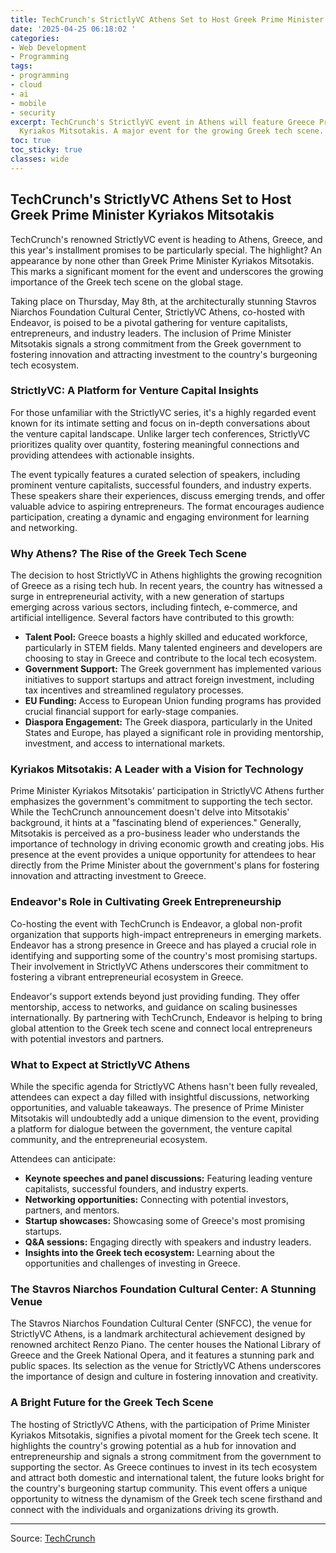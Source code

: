 ```yaml
---
title: TechCrunch's StrictlyVC Athens Set to Host Greek Prime Minister Kyriakos Mitsotakis
date: '2025-04-25 06:18:02 '
categories:
- Web Development
- Programming
tags:
- programming
- cloud
- ai
- mobile
- security
excerpt: TechCrunch's StrictlyVC event in Athens will feature Greece Prime Minister
  Kyriakos Mitsotakis. A major event for the growing Greek tech scene.
toc: true
toc_sticky: true
classes: wide
---
```


## TechCrunch's StrictlyVC Athens Set to Host Greek Prime Minister Kyriakos Mitsotakis

TechCrunch's renowned StrictlyVC event is heading to Athens, Greece, and this year's installment promises to be particularly special. The highlight? An appearance by none other than Greek Prime Minister Kyriakos Mitsotakis. This marks a significant moment for the event and underscores the growing importance of the Greek tech scene on the global stage.

Taking place on Thursday, May 8th, at the architecturally stunning Stavros Niarchos Foundation Cultural Center, StrictlyVC Athens, co-hosted with Endeavor, is poised to be a pivotal gathering for venture capitalists, entrepreneurs, and industry leaders. The inclusion of Prime Minister Mitsotakis signals a strong commitment from the Greek government to fostering innovation and attracting investment to the country's burgeoning tech ecosystem.

### StrictlyVC: A Platform for Venture Capital Insights

For those unfamiliar with the StrictlyVC series, it's a highly regarded event known for its intimate setting and focus on in-depth conversations about the venture capital landscape. Unlike larger tech conferences, StrictlyVC prioritizes quality over quantity, fostering meaningful connections and providing attendees with actionable insights.

The event typically features a curated selection of speakers, including prominent venture capitalists, successful founders, and industry experts. These speakers share their experiences, discuss emerging trends, and offer valuable advice to aspiring entrepreneurs. The format encourages audience participation, creating a dynamic and engaging environment for learning and networking.

### Why Athens? The Rise of the Greek Tech Scene

The decision to host StrictlyVC in Athens highlights the growing recognition of Greece as a rising tech hub. In recent years, the country has witnessed a surge in entrepreneurial activity, with a new generation of startups emerging across various sectors, including fintech, e-commerce, and artificial intelligence. Several factors have contributed to this growth:

*   **Talent Pool:** Greece boasts a highly skilled and educated workforce, particularly in STEM fields. Many talented engineers and developers are choosing to stay in Greece and contribute to the local tech ecosystem.
*   **Government Support:** The Greek government has implemented various initiatives to support startups and attract foreign investment, including tax incentives and streamlined regulatory processes.
*   **EU Funding:** Access to European Union funding programs has provided crucial financial support for early-stage companies.
*   **Diaspora Engagement:** The Greek diaspora, particularly in the United States and Europe, has played a significant role in providing mentorship, investment, and access to international markets.

### Kyriakos Mitsotakis: A Leader with a Vision for Technology

Prime Minister Kyriakos Mitsotakis' participation in StrictlyVC Athens further emphasizes the government's commitment to supporting the tech sector. While the TechCrunch announcement doesn't delve into Mitsotakis' background, it hints at a "fascinating blend of experiences." Generally, Mitsotakis is perceived as a pro-business leader who understands the importance of technology in driving economic growth and creating jobs. His presence at the event provides a unique opportunity for attendees to hear directly from the Prime Minister about the government's plans for fostering innovation and attracting investment to Greece.

### Endeavor's Role in Cultivating Greek Entrepreneurship

Co-hosting the event with TechCrunch is Endeavor, a global non-profit organization that supports high-impact entrepreneurs in emerging markets. Endeavor has a strong presence in Greece and has played a crucial role in identifying and supporting some of the country's most promising startups. Their involvement in StrictlyVC Athens underscores their commitment to fostering a vibrant entrepreneurial ecosystem in Greece.

Endeavor's support extends beyond just providing funding. They offer mentorship, access to networks, and guidance on scaling businesses internationally. By partnering with TechCrunch, Endeavor is helping to bring global attention to the Greek tech scene and connect local entrepreneurs with potential investors and partners.

### What to Expect at StrictlyVC Athens

While the specific agenda for StrictlyVC Athens hasn't been fully revealed, attendees can expect a day filled with insightful discussions, networking opportunities, and valuable takeaways. The presence of Prime Minister Mitsotakis will undoubtedly add a unique dimension to the event, providing a platform for dialogue between the government, the venture capital community, and the entrepreneurial ecosystem.

Attendees can anticipate:

*   **Keynote speeches and panel discussions:** Featuring leading venture capitalists, successful founders, and industry experts.
*   **Networking opportunities:** Connecting with potential investors, partners, and mentors.
*   **Startup showcases:** Showcasing some of Greece's most promising startups.
*   **Q&A sessions:** Engaging directly with speakers and industry leaders.
*   **Insights into the Greek tech ecosystem:** Learning about the opportunities and challenges of investing in Greece.

### The Stavros Niarchos Foundation Cultural Center: A Stunning Venue

The Stavros Niarchos Foundation Cultural Center (SNFCC), the venue for StrictlyVC Athens, is a landmark architectural achievement designed by renowned architect Renzo Piano. The center houses the National Library of Greece and the Greek National Opera, and it features a stunning park and public spaces. Its selection as the venue for StrictlyVC Athens underscores the importance of design and culture in fostering innovation and creativity.

### A Bright Future for the Greek Tech Scene

The hosting of StrictlyVC Athens, with the participation of Prime Minister Kyriakos Mitsotakis, signifies a pivotal moment for the Greek tech scene. It highlights the country's growing potential as a hub for innovation and entrepreneurship and signals a strong commitment from the government to supporting the sector. As Greece continues to invest in its tech ecosystem and attract both domestic and international talent, the future looks bright for the country's burgeoning startup community. This event offers a unique opportunity to witness the dynamism of the Greek tech scene firsthand and connect with the individuals and organizations driving its growth.


---

Source: [TechCrunch](https://techcrunch.com/2025/04/24/techcrunch-strictlyvc-in-athens-will-feature-a-special-guest-the-greek-prime-minister/)